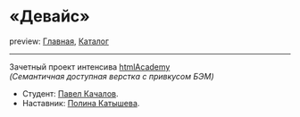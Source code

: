# «Девайс» #
preview: [Главная](https://p-kachalov.github.io/235268-device/), [Каталог](https://p-kachalov.github.io/235268-device/catalog.html)

---
  
Зачетный проект интенсива [htmlAcademy](https://htmlacademy.ru/intensive/htmlcss)  
_(Семантичная доступная верстка с привкусом БЭМ)_
* Студент: [Павел Качалов](https://nexus.htmlacademy.ru/students/235268).
* Наставник: [Полина Катышева](https://htmlacademy.ru/profile/polina).

